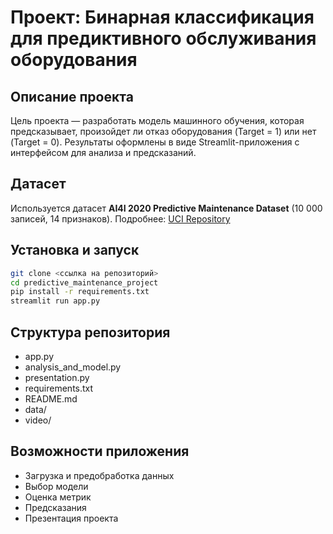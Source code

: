# Проект: Бинарная классификация для предиктивного обслуживания оборудования

## Описание проекта
Цель проекта — разработать модель машинного обучения, которая предсказывает, произойдет ли отказ оборудования (Target = 1) или нет (Target = 0). Результаты оформлены в виде Streamlit-приложения с интерфейсом для анализа и предсказаний.

## Датасет
Используется датасет **AI4I 2020 Predictive Maintenance Dataset** (10 000 записей, 14 признаков). Подробнее: [UCI Repository](https://archive.ics.uci.edu/dataset/601/predictive+maintenance+dataset)

## Установка и запуск
```bash
git clone <ссылка на репозиторий>
cd predictive_maintenance_project
pip install -r requirements.txt
streamlit run app.py
```

## Структура репозитория
- app.py
- analysis_and_model.py
- presentation.py
- requirements.txt
- README.md
- data/
- video/

## Возможности приложения
- Загрузка и предобработка данных
- Выбор модели
- Оценка метрик
- Предсказания
- Презентация проекта
